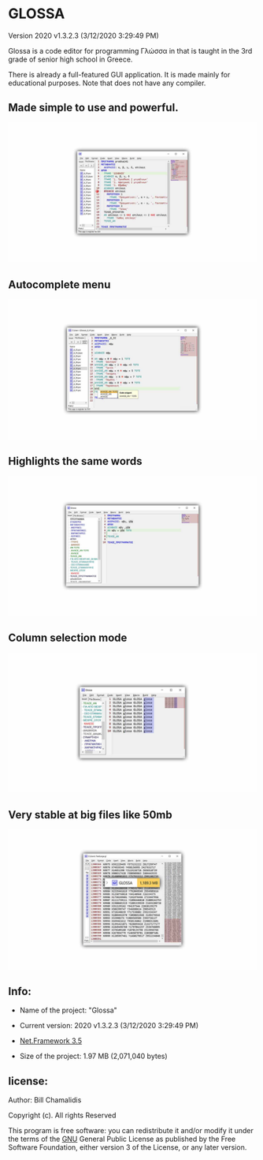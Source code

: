 # GLOSSA

Version 2020 v1.3.2.3 (3/12/2020 3:29:49 PM)
<p>Glossa is a code editor for programming Γλώσσα in that is taught in the 3rd grade of senior high school in Greece.</p>
There is already a full-featured GUI application. It is made mainly for educational purposes. Note that does not have any compiler.
<p><h2>Made simple to use and powerful.</h2> </p>

![](Glossa-jpg/glo_1.jpg)
<br>
<p> <h2> Autocomplete menu </h2> </p>

![](Glossa-jpg/glo_2.jpg)


<p> <h2> Highlights the same words </h2> </p>

![](Glossa-jpg/glo_4.jpg)


<p> <h2> Column selection mode </h2> </p>

![](Glossa-jpg/glo_5.jpg)

<p> <h2> Very stable at big files like 50mb </h2> </p>

![](Glossa-jpg/glo_6.jpg)



<p> <h2> Info: </h2> </p>

- <p>Name of the project: "Glossa"</p>
- <p>Current version: 2020 v1.3.2.3 (3/12/2020 3:29:49 PM)</p>
- <p><a href="https://www.microsoft.com/en-us/download/details.aspx?id=21">Net.Framework 3.5</a></p>
- <p>Size of the project: 1.97 MB (2,071,040 bytes) </p>

<p><h2>license:</h2></p>

<p>Author: Bill Chamalidis</p>
<p>Copyright (c). All rights Reserved</p>
<p>This program is free software: you can redistribute it and/or modify
    it under the terms of the <a href="https://www.gnu.org/licenses/gpl-3.0.en.html">GNU</a> General Public License as published by
    the Free Software Foundation, either version 3 of the License, or
    any later version.</p>
